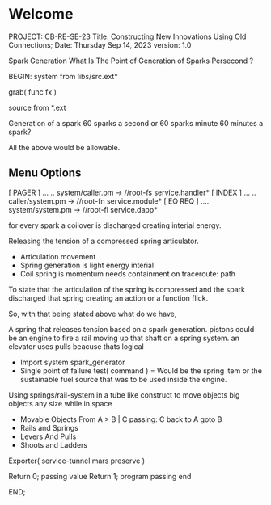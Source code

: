 # Welcome 

  PROJECT: CB-RE-SE-23 
    Title: Constructing New Innovations Using Old Connections;
     Date: Thursday Sep 14, 2023
  version: 1.0
  
Spark Generation What Is The Point of Generation of Sparks Persecond ?

BEGIN: system from libs/src.ext*

grab( func fx )
  
  source from *.ext 

Generation of a spark 60 sparks a second or 60 sparks minute 60 minutes a spark?

All the above would be allowable.

## Menu Options

[ PAGER ] ... .. system/caller.pm -> //root-fs service.handler*
[ INDEX ] ... .. caller/system.pm -> //root-fn service.module*
[ EQ REQ ] .... system/system.pm -> //root-fl service.dapp*

for every spark a coilover is discharged creating interial energy.

Releasing the tension of a compressed spring articulator.

+ Articulation movement
+ Spring generation is light energy interial
+ Coil spring is momentum needs containment on traceroute: path

To state that the articulation of the spring is compressed and the spark
discharged that spring creating an action or a function flick.

So, with that being stated above what do we have,

A spring that releases tension based on a spark generation.
pistons could be an engine to fire a rail moving up that shaft on a spring system.
an elevator uses pulls beacuse thats logical

+ Import system spark_generator
+ Single point of failure test( command )
= Would be the spring item or the sustainable fuel source that was to be used inside the engine.

Using springs/rail-system in a tube like construct to move objects big objects any size while in space

- Movable Objects From A > B | C passing: C back to A goto B
- Rails and Springs
- Levers And Pulls
- Shoots and Ladders

Exporter( service-tunnel mars preserve )

Return 0; passing value
Return 1; program passing end

END;
